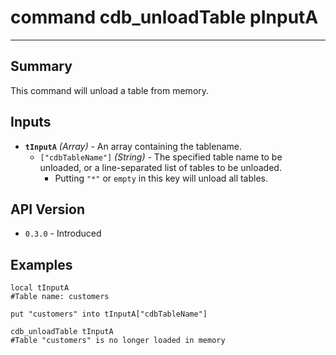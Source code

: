 # command cdb_unloadTable pInputA
---


## Summary
This command will unload a table from memory.

## Inputs
* **`tInputA`** *(Array)* - An array containing the tablename.
    * `["cdbTableName"]` *(String)* - The specified table name to be unloaded, or a line-separated list of tables to be unloaded.
    	* Putting `"*"` or `empty` in this key will unload all tables.

## API Version
* `0.3.0` - Introduced

## Examples
```
local tInputA
#Table name: customers
     
put "customers" into tInputA["cdbTableName"]
     
cdb_unloadTable tInputA
#Table "customers" is no longer loaded in memory
``` 